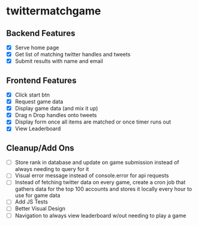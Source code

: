 # twittermatchgame

## Backend Features

- [x] Serve home page
- [x] Get list of matching twitter handles and tweets
- [x] Submit results with name and email

## Frontend Features

- [X] Click start btn
- [X] Request game data
- [X] Display game data (and mix it up)
- [X] Drag n Drop handles onto tweets
- [X] Display form once all items are matched or once timer runs out
- [X] View Leaderboard

## Cleanup/Add Ons

- [ ] Store rank in database and update on game submission instead of always needing to query for it
- [ ] Visual error message instead of console.error for api requests
- [ ] Instead of fetching twitter data on every game, create a cron job that gathers data for the top 100 accounts and stores it locally every hour to use for game data
- [ ] Add JS Tests
- [ ] Better Visual Design
- [ ] Navigation to always view leaderboard w/out needing to play a game
